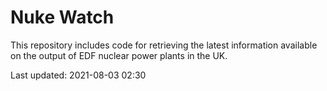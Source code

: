 # Nuke Watch

This repository includes code for retrieving the latest information available on the output of EDF nuclear power plants in the UK.

Last updated: 2021-08-03 02:30